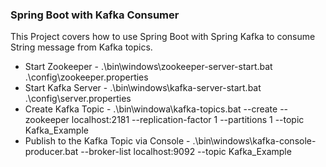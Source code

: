 ### Spring Boot with Kafka Consumer
This Project covers how to use Spring Boot with Spring Kafka to consume String message from Kafka topics.
* Start Zookeeper - .\bin\windows\zookeeper-server-start.bat .\config\zookeeper.properties <br/>
* Start Kafka Server - .\bin\windows\kafka-server-start.bat .\config\server.properties <br/>
* Create Kafka Topic - .\bin\windowa\kafka-topics.bat --create --zookeeper localhost:2181 --replication-factor 1 --partitions 1 --topic Kafka_Example <br/>
* Publish to the Kafka Topic via Console - .\bin\windows\kafka-console-producer.bat --broker-list localhost:9092 --topic Kafka_Example <br/>

